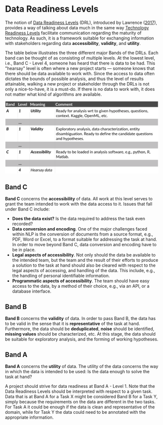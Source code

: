 # Data Readiness Levels

The notion of [Data Readiness Levels](http://data-readiness.org/) (DRL), introduced by Lawrence 
([2017](https://arxiv.org/abs/1705.02245)), provides a way of 
talking about data much in the same way [Technology Readiness Levels](https://en.wikipedia.org/wiki/Technology_readiness_level) facilitate 
communication regarding the maturity of technology. As such, it is a framework suitable for
exchanging information with stakeholders regarding data **accessibility**, **validity**, and **utility**.

The table below illustrates the three different major Bands of the DRLs. Each band can be thought of as consisting of multiple
levels. At the lowest level, i.e., Band C - Level 4, someone has heard that there is data to be had. This "hearsay" level is
often where a new project starts — someone knows that there should be data available to work with. Since the access
to data often dictates the bounds of possible analysis, and thus the level of results attainable, walking a new project
or stakeholder through the DRLs is not only a nice-to-have, it is a must-do. If there is no data to work with, it does
not matter what kind of algorithms are available.


![Data Readiness Levels table](img/drl-table.png)


## Band C

**Band C** concerns the **accessibility** of data. All work at this level serves to grant the team 
intended to work with the data access to it. Issues that fall under Band C include:
 *  **Does the data exist?** Is the data required to address the task even recorded?
 *  **Data conversion and encoding**. One of the major challenges faced within NLP is the conversion of
documents from a source format, e.g., PDF, Word or Excel, to a format suitable for addressing the task at hand. 
In order to move beyond Band C, data conversion and encoding have to be in place.
  * **Legal aspects of accessibility**. Not only should the data be available to the intended team, but the team and the
  result of their efforts to produce a solution to the task at hand should also be cleared with respect to the legal aspects
  of accessing, and handling of the data. This include, e.g., the handling of personal identifiable information.
 * **Programmatic aspects of accessibility**. The team should have easy access to the data, by a method of their choice, 
  e.g., via an API, or a database interface.

## Band B

**Band B** concerns the **validity** of data. In order to pass Band B, the data has to be valid in the sense that it is
**representative** of the task at hand. Furthermore, the data should be **deduplicated**, **noise** should be identified, 
**missing values** should be characterized, etc. At this stage, the data should be suitable for exploratory analysis, and the 
forming of working hypotheses.

## Band A

**Band A** concerns the **utility** of data. The utility of the data concerns the way in which the data is intended to be
used: Is the data enough to solve the task at hand?

A project should strive for data readiness at Band A - Level 1. Note that the Data Readiness Levels should be interpreted with respect to a given task. Data that is at Band A for a Task X might be considered Band B for a Task Y, simply because the requirements on the data are different in the two tasks. For Task A it could be enough if the data is clean and representative of the domain, while for Task Y the data could need to be annotated with the appropriate information.
